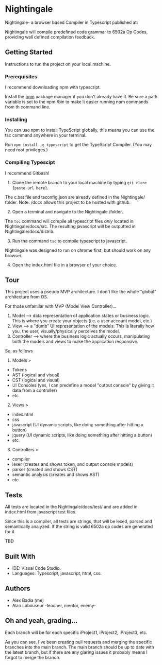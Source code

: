 # Nightingale
Nightingale- a browser based Compiler in Typescript published at:

Nightingale will compile predefined code grammar to 6502a Op Codes, providing well defined compilation feedback.

## Getting Started

Instructions to run the project on your local machine.

### Prerequisites

I recommend downloading npm with typescript.

Install the [npm](https://www.npmjs.org/) package manager if you don't already have it.
Be sure a path variable is set to the npm /bin to make it easier running npm commands from th command line.

### Installing

You can use npm to install TypeScript globally, 
this means you can use the tsc command anywhere in your terminal.

Run `npm install -g typescript` to get the TypeScript Compiler. (You may need root privileges.)

### Compiling Typescipt

I recommend Gitbash!

1. Clone the remote branch to your local machine by typing `git clone [paste url here]`.

The c.bat file and tsconfig.json are already defined in the Nightingale/ folder.
Note: /docs allows this project to be hosted with github.

2. Open a terminal and navigate to the Nightingale /folder.

The `tsc` command will compile all typescript files *only* located in Nightingale/docs/src.
The resulting javascript will be outputted in Nightingale/docs/distrib.

3. Run the command `tsc` to compile typescript to javascript.

Nightingale was designed to run on chrome first, but should work on any browser.

4. Open the index.html file in a browser of your choice.

## Tour

This project uses a pseudo MVP architecture. I don't like the whole "global" architecture from OS.

For those unfamilar with MVP (Model View Controller)...

1. Model --> data representation of application states or business logic. This is where you create your objects (i.e. a user account model, etc.)
2. View --> a "dumb" UI representation of the models. This is literally how you, the user, visually/physically perceives the model.
3. Controller --> where the business logic actually occurs, manipulating both the models and views to make the application responsive.

So, as follows

1. Models >
  - Tokens
  - AST (logical and visual)
  - CST (logical and visual)
  - UI Consoles (yes, I can predefine a model "output console" by giving it data from a controller)
  - etc.
2. Views > 
  - index.html
  - css
  - javascript (UI dynamic scripts, like doing something after hitting a button)
  - jquery (UI dynamic scripts, like doing something after hitting a button)
  - etc.
3. Controllers >
  - compiler
  - lexer (creates and shows token, and output console models)
  - parser (created and shows CST)
  - semantic analysis (creates and shows AST)
  - etc.

## Tests

All tests are located in the Nightingale/docs/test/ and are added in index.html from javascript test files.

Since this is a compiler, all tests are strings, that will be lexed, parsed and semantically analyzed. 
If the string is valid 6502a op codes are generated for it.

TBD

## Built With

- IDE: Visual Code Studio.
- Languages: Typescript, javascript, html, css.

## Authors
- Alex Badia (me)
- Alan Labouseur -teacher, mentor, enemy-

## Oh and yeah, grading...

  Each branch will be for each specific iProject1, iProject2, iProject3, etc.

  As you can see, I've been creating pull requests and merging the specific branches into the main branch.
  The main branch should be up to date with the latest branch, but if there are any glaring issues it probably means I forgot to merge the branch.
